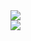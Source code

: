 
<a href="Languages">
  <img align="center" src="https://github-readme-stats.vercel.app/api/top-langs/?username=Vaascoo&langs_count=3&theme=highcontrast&langs_count=5" />
</a>
<br>
<a>
  <img align="center" src="https://www.codewars.com/users/Vaascoo/badges/small" />
</a>
<!--
### Hi there 👋
**Vaascoo/Vaascoo** is a ✨ _special_ ✨ repository because its `README.md` (this file) appears on your GitHub profile.

Here are some ideas to get you started:

- 🔭 I’m currently working on ...
- 🌱 I’m currently learning ...
- 👯 I’m looking to collaborate on ...
- 🤔 I’m looking for help with ...
- 💬 Ask me about ...
- 📫 How to reach me: ...
- 😄 Pronouns: ...
- ⚡ Fun fact: ...
-->
